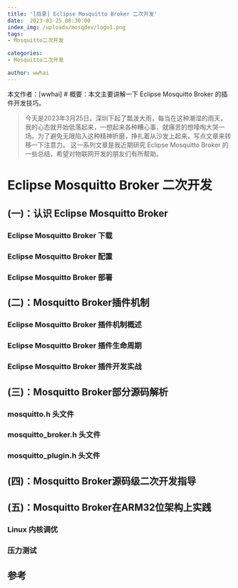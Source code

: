 ```yaml
---
title: '[目录] Eclipse Mosquitto Broker 二次开发'
date:  2023-03-25 08:30:00
index_img: /uploads/mosqdev/logo1.png
tags:
- Mosquitto二次开发

categories:
- Mosquitto二次开发

author: wwhai
---
```

本文作者：[wwhai] # 概要：本文主要讲解一下 Eclipse Mosquitto Broker 的插件开发技巧。
<!-- more -->

> 今天是2023年3月25日，深圳下起了瓢泼大雨，每当在这种潮湿的雨天，我的心态就开始低落起来，一想起来各种糟心事，就痛苦的想嚎啕大哭一场。为了避免无限陷入这种精神折磨，挣扎着从沙发上起来，写点文章来转移一下注意力。
> 这一系列文章是我近期研究 Eclipse Mosquitto Broker 的一些总结，希望对物联网开发的朋友们有所帮助。

# Eclipse Mosquitto Broker 二次开发

## (一)：认识 Eclipse Mosquitto Broker
### Eclipse Mosquitto Broker 下载
### Eclipse Mosquitto Broker 配置
### Eclipse Mosquitto Broker 部署

## (二)：Mosquitto Broker插件机制
### Eclipse Mosquitto Broker 插件机制概述
### Eclipse Mosquitto Broker 插件生命周期
### Eclipse Mosquitto Broker 插件开发实战

## (三)：Mosquitto Broker部分源码解析
### mosquitto.h 头文件
### mosquitto_broker.h 头文件
### mosquitto_plugin.h 头文件

## (四)：Mosquitto Broker源码级二次开发指导
## (五)：Mosquitto Broker在ARM32位架构上实践
### Linux 内核调优
### 压力测试

## 参考
[^1]: 【官方文档1】https://mosquitto.org/documentation
[^1]: 【官方文档2】https://mosquitto.org/api/files/mosquitto-h.html
[^1]: 【Mqtt示例】https://cumulocity.com/guides/device-sdk/mqtt-examples
[^1]: 【Mqtt3.1协议规范】http://stanford-clark.com/MQTT
